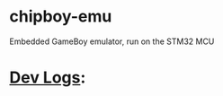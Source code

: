 # chipboy-emu
Embedded GameBoy emulator, run on the STM32 MCU

# [Dev Logs](https://www.notion.so/Game-Console-Project-21e83b0e5ef7804ca596ee1d00acdb41?source=copy_link):
